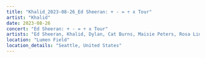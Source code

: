 ```yaml
---
title: "Khalid_2023-08-26_Ed Sheeran: + - = ÷ x Tour"
artist: "Khalid"
date: 2023-08-26
concert: "Ed Sheeran: + - = ÷ x Tour"
artists: "Ed Sheeran, Khalid, Dylan, Cat Burns, Maisie Peters, Rosa Linn"
location: "Lumen Field"
location_details: "Seattle, United States"
---
```

